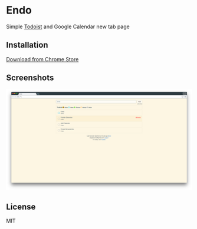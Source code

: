# Endo
Simple [Todoist](https://todoist.com/) and Google Calendar new tab page

## Installation
[Download from Chrome Store](https://chrome.google.com/webstore/detail/endo/cooolpanghnclajpbeemmimmojnamnpi)

## Screenshots
![alt tag](https://raw.githubusercontent.com/enzosv/endo/master/screenshot.png)

## License

MIT